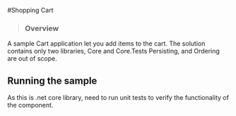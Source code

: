 #Shopping Cart


> ### Overview
A sample Cart application let you add items to the cart.
The solution contains only two libraries, Core and Core.Tests
Persisting, and Ordering are out of scope.

## Running the sample
 As this is .net core library, need to run unit tests to verify the functionality of the component.